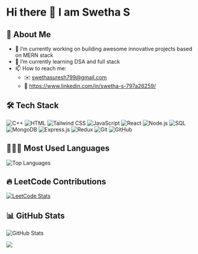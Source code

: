
# Hi there 👋 I am Swetha S


## 🚀 About Me
- 🔭 I’m currently working on building awesome innovative projects based on MERN stack
- 🌱 I’m currently learning DSA and full stack 
- 📫 How to reach me:
   * ✉️ swethasuresh799@gmail.com
   * 🔗 https://www.linkedin.com/in/swetha-s-797a26259/
## 🛠 Tech Stack
![C++](https://img.shields.io/badge/-C++-00599C?style=flat&logo=c%2B%2B&logoColor=white)
![HTML](https://img.shields.io/badge/-HTML-E34F26?style=flat&logo=html5&logoColor=white)
![Tailwind CSS](https://img.shields.io/badge/-TailwindCSS-38B2AC?style=flat&logo=tailwind-css&logoColor=white)
![JavaScript](https://img.shields.io/badge/-JavaScript-F7DF1E?style=flat&logo=javascript&logoColor=black)
![React](https://img.shields.io/badge/-React-61DAFB?style=flat&logo=react&logoColor=black)
![Node.js](https://img.shields.io/badge/-Node.js-339933?style=flat&logo=node.js&logoColor=white)
![SQL](https://img.shields.io/badge/-SQL-4479A1?style=flat&logo=postgresql&logoColor=white)
![MongoDB](https://img.shields.io/badge/-MongoDB-47A248?style=flat&logo=mongodb&logoColor=white)
![Express.js](https://img.shields.io/badge/-Express.js-000000?style=flat&logo=express&logoColor=white)
![Redux](https://img.shields.io/badge/-Redux-764ABC?style=flat&logo=redux&logoColor=white)
![Git](https://img.shields.io/badge/-Git-F05032?style=flat&logo=git&logoColor=white)
![GitHub](https://img.shields.io/badge/-GitHub-181717?style=flat&logo=github&logoColor=white)

## 👩🏻‍💻 Most Used Languages
![Top Languages](https://github-readme-stats.vercel.app/api/top-langs/?username=swetha5157&layout=compact&theme=radical)

## 🔥 LeetCode Contributions
[![LeetCode Stats](https://leetcard.jacoblin.cool/Swetha_1122?theme=dark&font=TimesNewRoman)](https://leetcode.com/swetha5157)

## 📊 GitHub Stats
![GitHub Stats](https://github-readme-stats.vercel.app/api?username=swetha5157&show_icons=true&theme=radical)

[![](https://github-readme-activity-graph.vercel.app/graph?username=swetha5157&bg_color=000000&color=14e2e6&line=14e2e6&point=14e2e6&area=true&hide_border=true)](https://github.com/ashutosh00710/github-readme-activity-graph)
